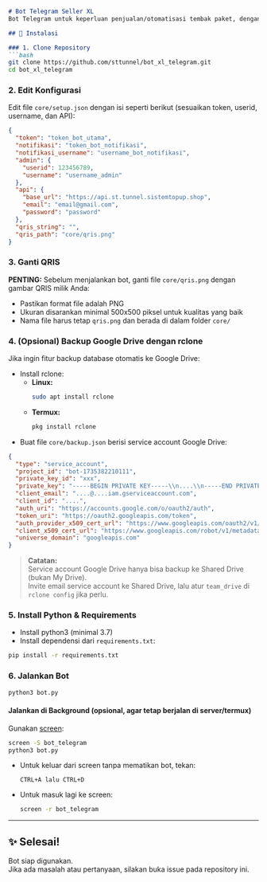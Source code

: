 ```markdown
# Bot Telegram Seller XL
Bot Telegram untuk keperluan penjualan/otomatisasi tembak paket, dengan fitur backup database ke Google Drive (opsional).

## 🚀 Instalasi

### 1. Clone Repository
```bash
git clone https://github.com/sttunnel/bot_xl_telegram.git
cd bot_xl_telegram
```

### 2. Edit Konfigurasi
Edit file `core/setup.json` dengan isi seperti berikut (sesuaikan token, userid, username, dan API):
```json
{
  "token": "token_bot_utama",
  "notifikasi": "token_bot_notifikasi",
  "notifikasi_username": "username_bot_notifikasi",
  "admin": {
    "userid": 123456789,
    "username": "username_admin"
  },
  "api": {
    "base_url": "https://api.st.tunnel.sistemtopup.shop",
    "email": "email@gmail.com",
    "password": "password"
  },
  "qris_string": "",
  "qris_path": "core/qris.png"
}
```

### 3. Ganti QRIS
**PENTING:** Sebelum menjalankan bot, ganti file `core/qris.png` dengan gambar QRIS milik Anda:
- Pastikan format file adalah PNG
- Ukuran disarankan minimal 500x500 piksel untuk kualitas yang baik
- Nama file harus tetap `qris.png` dan berada di dalam folder `core/`

### 4. (Opsional) Backup Google Drive dengan rclone
Jika ingin fitur backup database otomatis ke Google Drive:
- Install rclone:
    - **Linux:**  
      ```bash
      sudo apt install rclone
      ```
    - **Termux:**  
      ```bash
      pkg install rclone
      ```
- Buat file `core/backup.json` berisi service account Google Drive:
```json
{
  "type": "service_account",
  "project_id": "bot-1735382210111",
  "private_key_id": "xxx",
  "private_key": "-----BEGIN PRIVATE KEY-----\\n....\\n-----END PRIVATE KEY-----\\n",
  "client_email": "....@....iam.gserviceaccount.com",
  "client_id": "....",
  "auth_uri": "https://accounts.google.com/o/oauth2/auth",
  "token_uri": "https://oauth2.googleapis.com/token",
  "auth_provider_x509_cert_url": "https://www.googleapis.com/oauth2/v1/certs",
  "client_x509_cert_url": "https://www.googleapis.com/robot/v1/metadata/x509/....",
  "universe_domain": "googleapis.com"
}
```
> **Catatan:**  
> Service account Google Drive hanya bisa backup ke Shared Drive (bukan My Drive).  
> Invite email service account ke Shared Drive, lalu atur `team_drive` di `rclone config` jika perlu.

### 5. Install Python & Requirements
- Install python3 (minimal 3.7)
- Install dependensi dari `requirements.txt`:
```bash
pip install -r requirements.txt
```

### 6. Jalankan Bot
```bash
python3 bot.py
```

#### **Jalankan di Background (opsional, agar tetap berjalan di server/termux)**
Gunakan [screen](https://linux.die.net/man/1/screen):
```bash
screen -S bot_telegram
python3 bot.py
```
- Untuk keluar dari screen tanpa mematikan bot, tekan:
  ```
  CTRL+A lalu CTRL+D
  ```
- Untuk masuk lagi ke screen:
  ```bash
  screen -r bot_telegram
  ```

---

## ✨ Selesai!
Bot siap digunakan.  
Jika ada masalah atau pertanyaan, silakan buka issue pada repository ini.
```